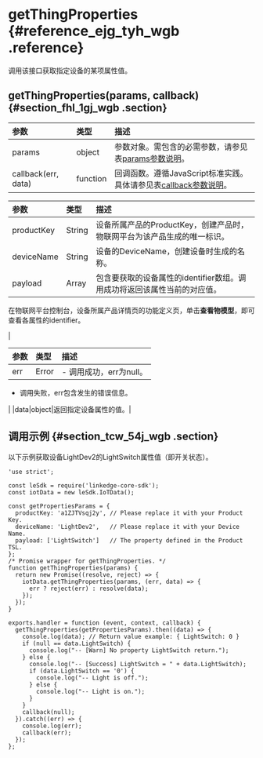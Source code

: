 # getThingProperties {#reference_ejg_tyh_wgb .reference}

调用该接口获取指定设备的某项属性值。

## getThingProperties\(params, callback\) {#section_fhl_1gj_wgb .section}

|参数|类型|描述|
|:-|:-|:-|
|params|object|参数对象。需包含的必需参数，请参见表[params参数说明](#)。|
|callback\(err, data\)|function|回调函数。遵循JavaScript标准实践。具体请参见表[callback参数说明](#)。|

|参数|类型|描述|
|:-|:-|:-|
|productKey|String|设备所属产品的ProductKey，创建产品时，物联网平台为该产品生成的唯一标识。|
|deviceName|String|设备的DeviceName，创建设备时生成的名称。|
|payload|Array| 包含要获取的设备属性的identifier数组。调用成功将返回该属性当前的对应值。

 在物联网平台控制台，设备所属产品详情页的功能定义页，单击**查看物模型**，即可查看各属性的identifier。

 |

|参数|类型|描述|
|:-|:-|:-|
|err|Error| -   调用成功，err为null。
-   调用失败，err包含发生的错误信息。

 |
|data|object|返回指定设备属性的值。|

## 调用示例 {#section_tcw_54j_wgb .section}

以下示例获取设备LightDev2的LightSwitch属性值（即开关状态）。

```
'use strict';

const leSdk = require('linkedge-core-sdk');
const iotData = new leSdk.IoTData();

const getPropertiesParams = {
  productKey: 'a1ZJTVsqj2y', // Please replace it with your Product Key.
  deviceName: 'LightDev2',   // Please replace it with your Device Name.
  payload: ['LightSwitch']   // The property defined in the Product TSL.
};
/* Promise wrapper for getThingProperties. */ 
function getThingProperties(params) {
  return new Promise((resolve, reject) => {
    iotData.getThingProperties(params, (err, data) => {
      err ? reject(err) : resolve(data);
    });
  });
}

exports.handler = function (event, context, callback) {
  getThingProperties(getPropertiesParams).then((data) => {
    console.log(data); // Return value example: { LightSwitch: 0 } 
    if (null == data.LightSwitch) {
      console.log("-- [Warn] No property LightSwitch return.");
    } else {
      console.log("-- [Success] LightSwitch = " + data.LightSwitch);
      if (data.LightSwitch == '0') {
        console.log("-- Light is off.");
      } else {
        console.log("-- Light is on.");
      }
    }
    callback(null);
  }).catch((err) => {
    console.log(err);
    callback(err);
  });
};
```

